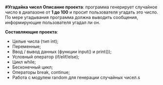 **#Угадайка чисел
Описание проекта**: программа генерирует случайное число в диапазоне от **1 до 100** и просит пользователя угадать это число. По мере угадывания программа должна выводить сообщения, информирующие пользователя угадал ли он.

**Составляющие проекта**:
- Целые числа (тип int);
- Переменные;
- Ввод / вывод данных (функции input() и print());
- Условный оператор (if/elif/else);
- Цикл while;
- Бесконечный цикл;
- Операторы break, continue;
- Работа с модулем random для генерации случайных чисел.s
